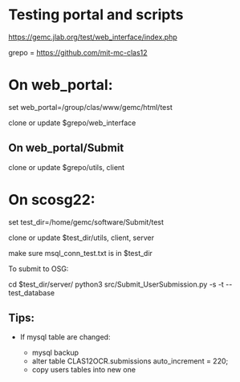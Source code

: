 # Testing portal and scripts


https://gemc.jlab.org/test/web_interface/index.php


grepo = https://github.com/mit-mc-clas12




# On web_portal:

set web_portal=/group/clas/www/gemc/html/test


clone or update $grepo/web_interface

## On web_portal/Submit

clone or update $grepo/utils, client




# On scosg22:



set test_dir=/home/gemc/software/Submit/test

clone or update $test_dir/utils, client, server

make sure msql_conn_test.txt is in $test_dir



To submit to OSG:

cd $test_dir/server/
python3 src/Submit_UserSubmission.py -s -t --test_database
	 
	 
	 

## Tips:


- If mysql table are changed:

	- mysql backup
	- alter table CLAS12OCR.submissions auto_increment = 220;
	- copy users tables into new one




